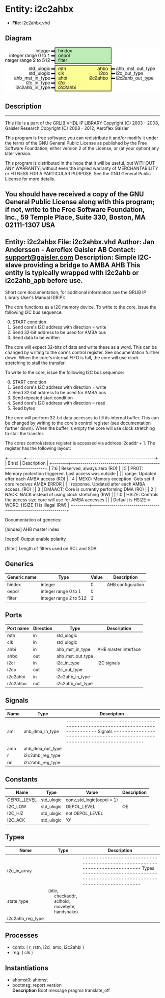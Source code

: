 # Entity: i2c2ahbx

- **File**: i2c2ahbx.vhd
## Diagram

![Diagram](i2c2ahbx.svg "Diagram")
## Description

----------------------------------------------------------------------------
  This file is a part of the GRLIB VHDL IP LIBRARY
  Copyright (C) 2003 - 2008, Gaisler Research
  Copyright (C) 2008 - 2012, Aeroflex Gaisler

  This program is free software; you can redistribute it and/or modify
  it under the terms of the GNU General Public License as published by
  the Free Software Foundation; either version 2 of the License, or
  (at your option) any later version.

  This program is distributed in the hope that it will be useful,
  but WITHOUT ANY WARRANTY; without even the implied warranty of
  MERCHANTABILITY or FITNESS FOR A PARTICULAR PURPOSE.  See the
  GNU General Public License for more details.

  You should have received a copy of the GNU General Public License
  along with this program; if not, write to the Free Software
  Foundation, Inc., 59 Temple Place, Suite 330, Boston, MA  02111-1307  USA
-----------------------------------------------------------------------------
 Entity:      i2c2ahbx
 File:        i2c2ahbx.vhd
 Author:      Jan Andersson - Aeroflex Gaisler AB
 Contact:     support@gaisler.com
 Description: Simple I2C-slave providing a bridge to AMBA AHB
              This entity is typically wrapped with i2c2ahb or i2c2ahb_apb
              before use.
-----------------------------------------------------------------------------

 Short core documentation, for additional information see the GRLIB IP
 Library User's Manual (GRIP):

 The core functions as a I2C memory device. To write to the core, issue the
 following I2C bus sequence:

 0. START condition
 1. Send core's I2C address with direction = write
 2. Send 32-bit address to be used for AMBA bus
 3. Send data to be written

 The core will expect 32-bits of data and write these as a word. This can be
 changed by writing to the core's control register. See documentation further
 down. When the core's internal FIFO is full, the core will use clock
 stretching to stall the transfer.

 To write to the core, issue the following I2C bus sequence:

 0. START condition
 1. Send core's I2C address with direction = write
 2. Send 32-bit address to be used for AMBA bus
 3. Send repeated start condition
 4. Send core's I2C address with direction = read
 5. Read bytes

 The core will perform 32-bit data accesses to fill its internal buffer. This
 can be changed by writing to the core's control register (see documentation
 further down). When the buffer is empty the core will use clock stretching
 to stall the transfer.

 The cores control/status register is accessed via address i2caddr + 1. The
 register has the following layout:

 +--------+-----------------------------------------------------------------+
 | Bit(s) | Description                                                     |
 +--------+-----------------------------------------------------------------+
 |  7:6   | Reserved, always zero (RO)                                      |
 |   5    | PROT: Memory protection triggered. Last access was outside      |
 |        | range. Updated after each AMBA access (RO)                      |
 |   4    | MEXC: Memory exception. Gets set if core receives AMBA ERROR    |
 |        | response. Updated after each AMBA access. (RO)                  |
 |   3    | DMAACT: Core is currently performing DMA (RO)                   |
 |   2    | NACK: NACK instead of using clock stretching (RW)               |
 |  1:0   | HSIZE: Controls the access size core will use for AMBA accesses |
 |        | Default is HSIZE = WORD. HSIZE 11 is illegal (RW)               |
 +--------+-----------------------------------------------------------------+

 Documentation of generics:

 [hindex]  AHB master index

 [oepol]   Output enable polarity

 [filter]  Length of filters used on SCL and SDA

## Generics

| Generic name | Type                   | Value | Description        |
| ------------ | ---------------------- | ----- | ------------------ |
| hindex       | integer                | 0     | AHB configuration  |
| oepol        | integer range 0 to 1   | 0     |                    |
| filter       | integer range 2 to 512 | 2     |                    |
## Ports

| Port name | Direction | Type             | Description          |
| --------- | --------- | ---------------- | -------------------- |
| rstn      | in        | std_ulogic       |                      |
| clk       | in        | std_ulogic       |                      |
| ahbi      | in        | ahb_mst_in_type  | AHB master interface |
| ahbo      | out       | ahb_mst_out_type |                      |
| i2ci      | in        | i2c_in_type      | I2C signals          |
| i2co      | out       | i2c_out_type     |                      |
| i2c2ahbi  | in        | i2c2ahb_in_type  |                      |
| i2c2ahbo  | out       | i2c2ahb_out_type |                      |
## Signals

| Name | Type             | Description                                                                                                                                                       |
| ---- | ---------------- | ----------------------------------------------------------------------------------------------------------------------------------------------------------------- |
| ami  | ahb_dma_in_type  | ---------------------------------------------------------------------------  Signals ---------------------------------------------------------------------------  |
| amo  | ahb_dma_out_type |                                                                                                                                                                   |
| r    | i2c2ahb_reg_type |                                                                                                                                                                   |
|  rin | i2c2ahb_reg_type |                                                                                                                                                                   |
## Constants

| Name        | Type       | Value                      | Description |
| ----------- | ---------- | -------------------------- | ----------- |
| OEPOL_LEVEL | std_ulogic |  conv_std_logic(oepol = 1) |             |
| I2C_LOW     | std_ulogic |  OEPOL_LEVEL               |  OE         |
| I2C_HIZ     | std_ulogic |  not OEPOL_LEVEL           |             |
| I2C_ACK     | std_ulogic |  '0'                       |             |
## Types

| Name             | Type                                                                                                                                                                                             | Description                                                                                                                                                     |
| ---------------- | ------------------------------------------------------------------------------------------------------------------------------------------------------------------------------------------------ | --------------------------------------------------------------------------------------------------------------------------------------------------------------- |
| i2c_in_array     |                                                                                                                                                                                                  | ---------------------------------------------------------------------------  Types ---------------------------------------------------------------------------  |
| state_type       | (idle,<br><span style="padding-left:20px"> checkaddr,<br><span style="padding-left:20px"> sclhold,<br><span style="padding-left:20px"> movebyte,<br><span style="padding-left:20px"> handshake)  |                                                                                                                                                                 |
| i2c2ahb_reg_type |                                                                                                                                                                                                  |                                                                                                                                                                 |
## Processes
- comb: ( r, rstn, i2ci, amo, i2c2ahbi )
- reg: ( clk )
## Instantiations

- ahbmst0: ahbmst
- bootmsg: report_version
</br>**Description**
 Boot message
 pragma translate_off

